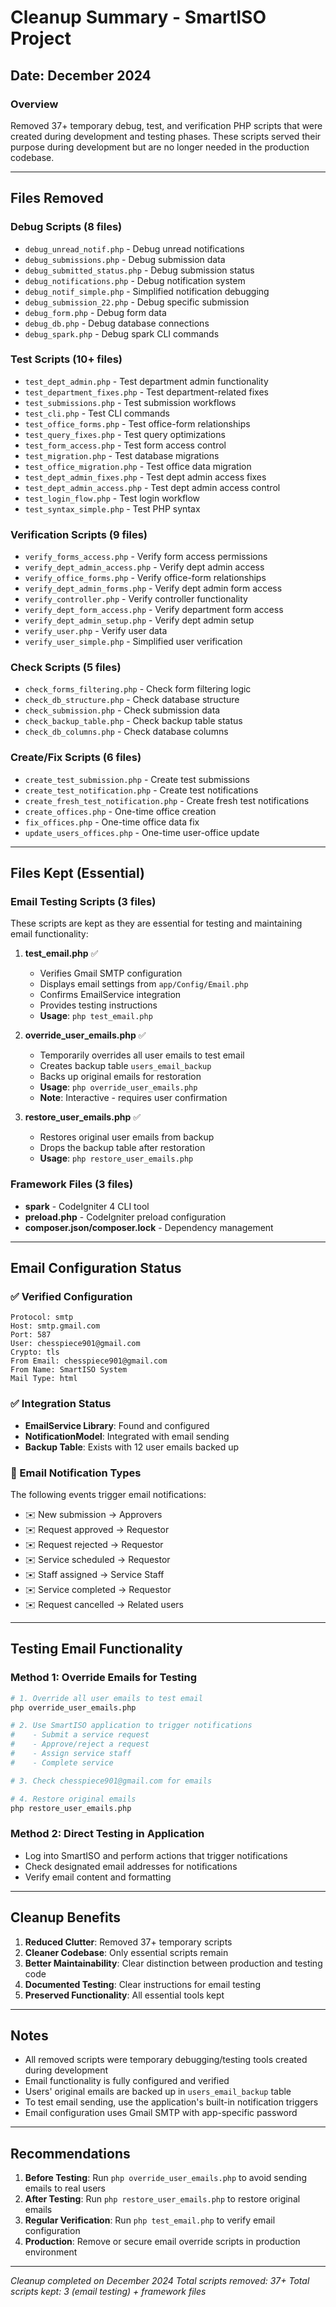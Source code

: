 # Cleanup Summary - SmartISO Project

## Date: December 2024

### Overview
Removed 37+ temporary debug, test, and verification PHP scripts that were created during development and testing phases. These scripts served their purpose during development but are no longer needed in the production codebase.

---

## Files Removed

### Debug Scripts (8 files)
- `debug_unread_notif.php` - Debug unread notifications
- `debug_submissions.php` - Debug submission data
- `debug_submitted_status.php` - Debug submission status
- `debug_notifications.php` - Debug notification system
- `debug_notif_simple.php` - Simplified notification debugging
- `debug_submission_22.php` - Debug specific submission
- `debug_form.php` - Debug form data
- `debug_db.php` - Debug database connections
- `debug_spark.php` - Debug spark CLI commands

### Test Scripts (10+ files)
- `test_dept_admin.php` - Test department admin functionality
- `test_department_fixes.php` - Test department-related fixes
- `test_submissions.php` - Test submission workflows
- `test_cli.php` - Test CLI commands
- `test_office_forms.php` - Test office-form relationships
- `test_query_fixes.php` - Test query optimizations
- `test_form_access.php` - Test form access control
- `test_migration.php` - Test database migrations
- `test_office_migration.php` - Test office data migration
- `test_dept_admin_fixes.php` - Test dept admin access fixes
- `test_dept_admin_access.php` - Test dept admin access control
- `test_login_flow.php` - Test login workflow
- `test_syntax_simple.php` - Test PHP syntax

### Verification Scripts (9 files)
- `verify_forms_access.php` - Verify form access permissions
- `verify_dept_admin_access.php` - Verify dept admin access
- `verify_office_forms.php` - Verify office-form relationships
- `verify_dept_admin_forms.php` - Verify dept admin form access
- `verify_controller.php` - Verify controller functionality
- `verify_dept_form_access.php` - Verify department form access
- `verify_dept_admin_setup.php` - Verify dept admin setup
- `verify_user.php` - Verify user data
- `verify_user_simple.php` - Simplified user verification

### Check Scripts (5 files)
- `check_forms_filtering.php` - Check form filtering logic
- `check_db_structure.php` - Check database structure
- `check_submission.php` - Check submission data
- `check_backup_table.php` - Check backup table status
- `check_db_columns.php` - Check database columns

### Create/Fix Scripts (6 files)
- `create_test_submission.php` - Create test submissions
- `create_test_notification.php` - Create test notifications
- `create_fresh_test_notification.php` - Create fresh test notifications
- `create_offices.php` - One-time office creation
- `fix_offices.php` - One-time office data fix
- `update_users_offices.php` - One-time user-office update

---

## Files Kept (Essential)

### Email Testing Scripts (3 files)
These scripts are kept as they are essential for testing and maintaining email functionality:

1. **test_email.php** ✅
   - Verifies Gmail SMTP configuration
   - Displays email settings from `app/Config/Email.php`
   - Confirms EmailService integration
   - Provides testing instructions
   - **Usage**: `php test_email.php`

2. **override_user_emails.php** ✅
   - Temporarily overrides all user emails to test email
   - Creates backup table `users_email_backup`
   - Backs up original emails for restoration
   - **Usage**: `php override_user_emails.php`
   - **Note**: Interactive - requires user confirmation

3. **restore_user_emails.php** ✅
   - Restores original user emails from backup
   - Drops the backup table after restoration
   - **Usage**: `php restore_user_emails.php`

### Framework Files (3 files)
- **spark** - CodeIgniter 4 CLI tool
- **preload.php** - CodeIgniter preload configuration
- **composer.json/composer.lock** - Dependency management

---

## Email Configuration Status

### ✅ Verified Configuration
```
Protocol: smtp
Host: smtp.gmail.com
Port: 587
User: chesspiece901@gmail.com
Crypto: tls
From Email: chesspiece901@gmail.com
From Name: SmartISO System
Mail Type: html
```

### ✅ Integration Status
- **EmailService Library**: Found and configured
- **NotificationModel**: Integrated with email sending
- **Backup Table**: Exists with 12 user emails backed up

### 📧 Email Notification Types
The following events trigger email notifications:
- ✉️ New submission → Approvers
- ✉️ Request approved → Requestor
- ✉️ Request rejected → Requestor
- ✉️ Service scheduled → Requestor
- ✉️ Staff assigned → Service Staff
- ✉️ Service completed → Requestor
- ✉️ Request cancelled → Related users

---

## Testing Email Functionality

### Method 1: Override Emails for Testing
```bash
# 1. Override all user emails to test email
php override_user_emails.php

# 2. Use SmartISO application to trigger notifications
#    - Submit a service request
#    - Approve/reject a request
#    - Assign service staff
#    - Complete service

# 3. Check chesspiece901@gmail.com for emails

# 4. Restore original emails
php restore_user_emails.php
```

### Method 2: Direct Testing in Application
- Log into SmartISO and perform actions that trigger notifications
- Check designated email addresses for notifications
- Verify email content and formatting

---

## Cleanup Benefits

1. **Reduced Clutter**: Removed 37+ temporary scripts
2. **Cleaner Codebase**: Only essential scripts remain
3. **Better Maintainability**: Clear distinction between production and testing code
4. **Documented Testing**: Clear instructions for email testing
5. **Preserved Functionality**: All essential tools kept

---

## Notes

- All removed scripts were temporary debugging/testing tools created during development
- Email functionality is fully configured and verified
- Users' original emails are backed up in `users_email_backup` table
- To test email sending, use the application's built-in notification triggers
- Email configuration uses Gmail SMTP with app-specific password

---

## Recommendations

1. **Before Testing**: Run `php override_user_emails.php` to avoid sending emails to real users
2. **After Testing**: Run `php restore_user_emails.php` to restore original emails
3. **Regular Verification**: Run `php test_email.php` to verify email configuration
4. **Production**: Remove or secure email override scripts in production environment

---

*Cleanup completed on December 2024*
*Total scripts removed: 37+*
*Total scripts kept: 3 (email testing) + framework files*
